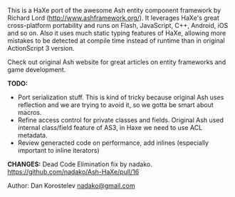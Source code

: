 This is a HaXe port of the awesome Ash entity component framework by Richard Lord (http://www.ashframework.org/).
It leverages HaXe's great cross-platform portability and runs on Flash, JavaScript, C++, Android, iOS and so on.
Also it uses much static typing features of HaXe, allowing more mistakes to be detected at compile time instead
of runtime than in original ActionScript 3 version.

Check out original Ash website for great articles on entity frameworks and game development.

**TODO:**

 * Port serialization stuff. This is kind of tricky because original Ash uses reflection and we are trying to avoid it, so we gotta be smart about macros.
 * Refine access control for private classes and fields. Original Ash used internal class/field feature of AS3, in Haxe we need to use ACL metadata.
 * Review generacted code on performance, add inlines (especially important to inline iterators)

**CHANGES:**
Dead Code Elimination fix by nadako.
https://github.com/nadako/Ash-HaXe/pull/16

Author: Dan Korostelev <nadako@gmail.com>

